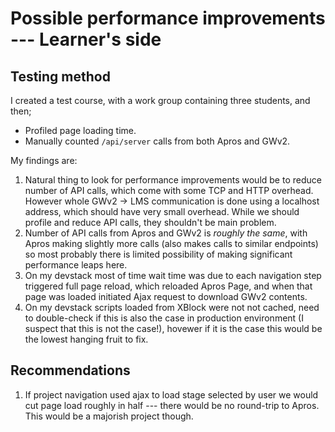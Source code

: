 Possible performance improvements --- Learner's side
====================================================

Testing method
--------------

I created a test course, with a work group containing three students, and then; 

* Profiled page loading time. 
* Manually counted `/api/server` calls from both Apros and GWv2. 
 
My findings are: 

1. Natural thing to look for performance improvements would be to reduce number of API calls, which come with 
   some TCP and HTTP overhead. However whole GWv2 -> LMS communication is done using a localhost address, which 
   should have very small overhead. While we should profile and reduce API calls, they shouldn't be main problem. 
2. Number of API calls from Apros and GWv2 is *roughly the same*, with Apros making slightly more calls (also makes 
   calls to similar endpoints) so most probably there is limited possibility of making significant performance leaps 
   here.
3. On my devstack most of time wait time was due to each navigation step triggered full page reload, which reloaded 
   Apros Page, and when that page was loaded initiated Ajax request to download GWv2 contents. 
4. On my devstack scripts loaded from XBlock were not not cached, need to double-check if this is also the case 
   in production environment (I suspect that this is not the case!), hovewer if it is the case this would be the 
   lowest hanging fruit to fix. 

Recommendations
---------------

1. If project navigation used ajax to load stage selected by user we would cut page load roughly in half --- there would 
   be no round-trip to Apros. This would be a majorish project though.

 
    
   
 
